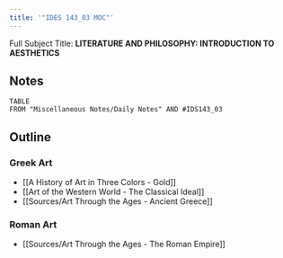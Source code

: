 ```yaml
---
title: '"IDES 143_03 MOC"'
---
```

Full Subject Title: **LITERATURE AND PHILOSOPHY: INTRODUCTION TO AESTHETICS**

## Notes
```dataview
TABLE
FROM "Miscellaneous Notes/Daily Notes" AND #IDS143_03 
```

## Outline
### Greek Art
- [[A History of Art in Three Colors - Gold]]
- [[Art of the Western World - The Classical Ideal]]
- [[Sources/Art Through the Ages - Ancient Greece]]
### Roman Art
- [[Sources/Art Through the Ages - The Roman Empire]]